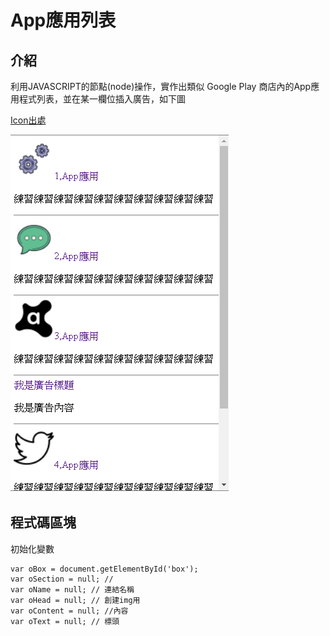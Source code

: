 # App應用列表

## 介紹
利用JAVASCRIPT的節點(node)操作，實作出類似 Google Play 商店內的App應用程式列表，並在某一欄位插入廣告，如下圖


[Icon出處](https://icons8.com/)


![image](https://github.com/WeiYun0912/LearningJS/blob/master/App%E6%87%89%E7%94%A8%E5%88%97%E8%A1%A8/App.png) 

## 程式碼區塊

初始化變數
```javascript=
var oBox = document.getElementById('box');
var oSection = null; // 
var oName = null; // 連結名稱
var oHead = null; // 創建img用
var oContent = null; //內容
var oText = null; // 標頭
```
